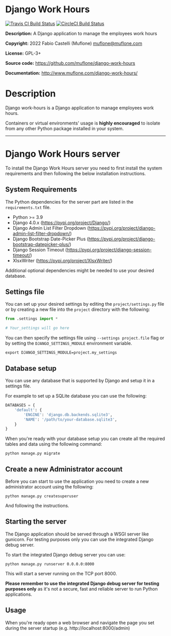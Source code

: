 # Django Work Hours
[![Travis CI Build Status](https://img.shields.io/travis/com/muflone/django-work-hours/master.svg)](https://www.travis-ci.com/github/muflone/django-work-hours)
[![CircleCI Build Status](https://img.shields.io/circleci/project/github/muflone/django-work-hours/master.svg)](https://circleci.com/gh/muflone/django-work-hours)

**Description:** A Django application to manage the employees work hours 

**Copyright:** 2022 Fabio Castelli (Muflone) <muflone@muflone.com>

**License:** GPL-3+

**Source code:** https://github.com/muflone/django-work-hours

**Documentation:** http://www.muflone.com/django-work-hours/

# Description

Django work-hours is a Django application to manage employees work hours.

Containers or virtual environments' usage is **highly encouraged** to
isolate from any other Python package installed in your system.

---

# Django Work Hours server

To install the Django Work Hours server you need to first install the
system requirements and then following the below installation
instructions.  

## System Requirements

The Python dependencies for the server part are listed in the
`requirements.txt` file.

* Python >= 3.9
* Django 4.0.x (https://pypi.org/project/Django/)
* Django Admin List Filter Dropdown (https://pypi.org/project/django-admin-list-filter-dropdown/)
* Django Bootstrap Date-Picker Plus (https://pypi.org/project/django-bootstrap-datepicker-plus/)
* Django Session Timeout (https://pypi.org/project/django-session-timeout/)
* XlsxWriter (https://pypi.org/project/XlsxWriter/)

Additional optional dependencies might be needed to use your desired
database.

## Settings file

You can set up your desired settings by editing the `project/settings.py`
file or by creating a new file into the `project` directory with the
following:

```python
from .settings import *

# Your_settings will go here
```

You can then specify the settings file using `--settings project.file`
flag or by setting the `DJANGO_SETTINGS_MODULE` environment variable.

```shell
export DJANGO_SETTINGS_MODULE=project.my_settings
```

## Database setup

You can use any database that is supported by Django and setup it
in a settings file.

For example to set up a SQLite database you can use the following:

```python
DATABASES = {
    'default': {
        'ENGINE': 'django.db.backends.sqlite3',
        'NAME': '/path/to/your-database.sqlite3',
    }
}
```

When you're ready with your database setup you can create all the
required tables and data using the following command:

```shell
python manage.py migrate
```

## Create a new Administrator account

Before you can start to use the application you need to create a new
administrator account using the following:

```shell
python manage.py createsuperuser
```

And following the instructions.

## Starting the server

The Django application should be served through a WSGI server like
gunicorn. For testing purposes only you can use the integrated Django
debug server.

To start the integrated Django debug server you can use:

```shell
python manage.py runserver 0.0.0.0:8000
```

This will start a server running on the TCP port 8000.

**Please remember to use the integrated Django debug server for
testing purposes only** as it's not a secure, fast and reliable
server to run Python applications.

## Usage

When you're ready open a web browser and navigate the page you set
during the server startup (e.g. http://localhost:8000/admin)
